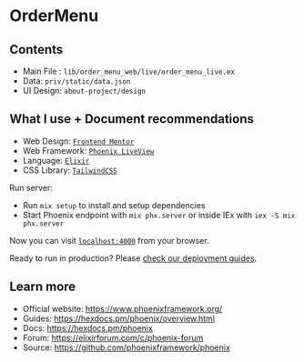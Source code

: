 # OrderMenu

## Contents
  * Main File :  `lib/order_menu_web/live/order_menu_live.ex`
  * Data: `priv/static/data.json`
  * UI Design: `about-project/design`

## What I use + Document recommendations
  * Web Design: [`Frontend Mentor`](https://www.frontendmentor.io/challenges/product-list-with-cart-5MmqLVAp_d)
  * Web Framework: [`Phoenix LiveView`](https://hexdocs.pm/phoenix_live_view/Phoenix.LiveView.html)
  * Language: [`Elixir`](https://hexdocs.pm/elixir/Kernel.html#content)
  * CSS Library: [`TailwindCSS`](https://tailwindcss.com/)

Run server:

  * Run `mix setup` to install and setup dependencies
  * Start Phoenix endpoint with `mix phx.server` or inside IEx with `iex -S mix phx.server`

Now you can visit [`localhost:4000`](http://localhost:4000) from your browser.

Ready to run in production? Please [check our deployment guides](https://hexdocs.pm/phoenix/deployment.html).

## Learn more

  * Official website: https://www.phoenixframework.org/
  * Guides: https://hexdocs.pm/phoenix/overview.html
  * Docs: https://hexdocs.pm/phoenix
  * Forum: https://elixirforum.com/c/phoenix-forum
  * Source: https://github.com/phoenixframework/phoenix
